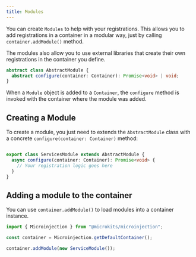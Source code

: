 ```yaml
---
title: Modules
---
```


You can create `Modules` to help with your registrations. This allows you to add registrations in a container in a modular way, just by calling `container.addModule()` method.

The modules also allow you to use external libraries that create their own registrations in the container you define.

```typescript
abstract class AbstractModule {
  abstract configure(container: Container): Promise<void> | void;
}
```

When a `Module` object is added to a `Container`, the `configure` method is invoked with the container where the module was added.

## Creating a Module

To create a module, you just need to extends the `AbstractModule` class with a concrete `configure(container: Container)` method: 

```typescript

export class ServicesModule extends AbstractModule {
  async configure(container: Container): Promise<void> {
    // Your registration logic goes here
  }
}
```

## Adding a module to the container

You can use `container.addModule()` to load modules into a container instance.

```typescript
import { Microinjection } from "@microkits/microinjection";

const container = Microinjection.getDefaultContainer();

container.addModule(new ServiceModule());
```
